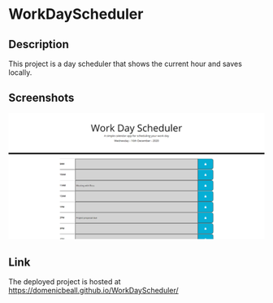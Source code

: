 # WorkDayScheduler

## Description
This project is a day scheduler that shows the current hour and saves locally.

## Screenshots
<img src="Screenshots/SS1.PNG">

## Link
The deployed project is hosted at <a href="https://domenicbeall.github.io/WorkDayScheduler/" target="_blank">https://domenicbeall.github.io/WorkDayScheduler/</a>